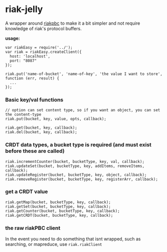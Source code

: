# riak-jelly
A wrapper around [riakpbc](https://github.com/nlf/riakpbc) to make it a bit simpler and not require knowledge of riak's protocol buffers.

**usage:**

```
var riakEasy = require('../');
var riak = riakEasy.createClient({
  host: 'localhost',
  port: "8087"
});

riak.put('name-of-bucket', 'name-of-key', 'the value I want to store', function (err, result) {
  ...   
});
```

### Basic key/val functions

```
// option can set content type, so if you want an object, you can set the content-type
riak.put(bucket, key, value, opts, callback); 

riak.get(bucket, key, callback);
riak.del(bucket, key, callback);
```

### CRDT data types, a bucket type is required (and must exist before these are called)
```
riak.incrementCounter(bucket, bucketType, key, val, callback);
riak.updateSet(bucket, bucketType, key, addItems, removeItems, callback);
riak.updateRegister(bucket, bucketType, key, object, callback);
riak.removeRegister(bucket, bucketType, key, registerArr, callback);
```

### get a CRDT value
```
riak.getMap(bucket, bucketType, key, callback);
riak.getSet(bucket, bucketType, key, callback);
riak.getCounter(bucket, bucketType, key, callback);
riak.getCRDT(bucket, bucketType, key, callback);
```

### the raw riakPBC client
In the event you need to do something that isnt wrapped, such as searching, or mapreduce, use ```riak.riakClient```